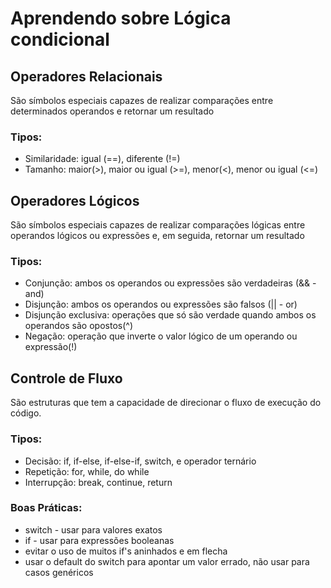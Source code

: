 # Aprendendo sobre Lógica condicional

## Operadores Relacionais

São símbolos especiais capazes de realizar comparações entre determinados operandos e retornar um resultado

### Tipos:

- Similaridade: igual (==), diferente (!=)
- Tamanho: maior(>), maior  ou igual (>=), menor(<), menor ou igual (<=)

## Operadores Lógicos

São  símbolos especiais capazes de realizar comparações lógicas entre operandos lógicos ou expressões e, em seguida, retornar um resultado

### Tipos:

- Conjunção: ambos os operandos ou expressões são verdadeiras (&& - and)
- Disjunção: ambos os operandos ou expressões são falsos (|| - or)
- Disjunção exclusiva: operações que só são verdade quando ambos os operandos são opostos(^)
- Negação: operação que inverte o valor lógico de um operando ou expressão(!)

## Controle de Fluxo

São estruturas que tem a capacidade de direcionar o fluxo de execução do código.

### Tipos:

- Decisão: if, if-else, if-else-if, switch, e operador ternário
- Repetição: for, while, do while
- Interrupção: break, continue, return

### Boas Práticas:

- switch - usar para valores exatos
- if - usar para expressões booleanas
- evitar o uso de muitos if's aninhados e em flecha
- usar o default do switch para apontar um valor errado, não usar para casos genéricos
